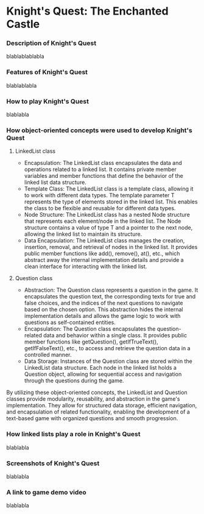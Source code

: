 # Knight's Quest: The Enchanted Castle

### Description of Knight's Quest

blablablablabla

### Features of Knight's Quest

blablablabla

### How to play Knight's Quest

blablabla

### How object-oriented concepts were used to develop Knight's Quest

1) LinkedList class
   
   - Encapsulation: The LinkedList class encapsulates the data and operations related to a linked list. It contains private member variables and member functions that define the behavior of the linked list data structure.
   - Template Class: The LinkedList class is a template class, allowing it to work with different data types. The template parameter T represents the type of elements stored in the linked list. This enables the class to be flexible and reusable for different data types.
   - Node Structure: The LinkedList class has a nested Node structure that represents each element/node in the linked list. The Node structure contains a value of type T and a pointer to the next node, allowing the linked list to maintain its structure.
   - Data Encapsulation: The LinkedList class manages the creation, insertion, removal, and retrieval of nodes in the linked list. It provides public member functions like add(), remove(), at(), etc., which abstract away the internal implementation details and provide a clean interface for interacting with the linked list.

2) Question class
   
   - Abstraction: The Question class represents a question in the game. It encapsulates the question text, the corresponding texts for true and false choices, and the indices of the next questions to navigate based on the chosen option. This abstraction hides the internal implementation details and allows the game logic to work with questions as self-contained entities.
   - Encapsulation: The Question class encapsulates the question-related data and behavior within a single class. It provides public member functions like getQuestion(), getIfTrueText(), getIfFalseText(), etc., to access and retrieve the question data in a controlled manner.
   - Data Storage: Instances of the Question class are stored within the LinkedList<Question> data structure. Each node in the linked list holds a Question object, allowing for sequential access and navigation through the questions during the game.
  
By utilizing these object-oriented concepts, the LinkedList and Question classes provide modularity, reusability, and abstraction in the game's implementation. They allow for structured data storage, efficient navigation, and encapsulation of related functionality, enabling the development of a text-based game with organized questions and smooth progression.

### How linked lists play a role in Knight's Quest

blablabla

### Screenshots of Knight's Quest

blablabla

### A link to game demo video

blablabla
